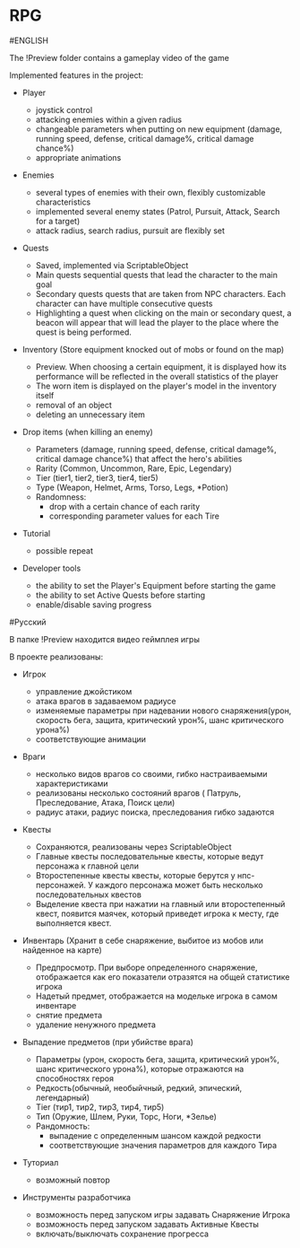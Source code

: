 # RPG

#ENGLISH

The !Preview folder contains a gameplay video of the game

Implemented features in the project:
- Player
  - joystick control
  - attacking enemies within a given radius
  - changeable parameters when putting on new equipment (damage, running speed, defense, critical damage%, critical damage chance%)
  - appropriate animations
  
- Enemies
  - several types of enemies with their own, flexibly customizable characteristics
  - implemented several enemy states (Patrol, Pursuit, Attack, Search for a target)
  - attack radius, search radius, pursuit are flexibly set
  
- Quests
  - Saved, implemented via ScriptableObject
  - Main quests
    sequential quests that lead the character to the main goal
  - Secondary quests
    quests that are taken from NPC characters. Each character can have multiple consecutive quests
  - Highlighting a quest
    when clicking on the main or secondary quest, a beacon will appear that will lead the player to the place where the quest is being performed.
    
- Inventory (Store equipment knocked out of mobs or found on the map)
  - Preview. When choosing a certain equipment, it is displayed how its performance will be reflected in the overall statistics of the player
  - The worn item is displayed on the player's model in the inventory itself
  - removal of an object
  - deleting an unnecessary item
  
- Drop items (when killing an enemy)
  - Parameters (damage, running speed, defense, critical damage%, critical damage chance%) that affect the hero's abilities
  - Rarity (Common, Uncommon, Rare, Epic, Legendary)
  - Tier (tier1, tier2, tier3, tier4, tier5)
  - Type (Weapon, Helmet, Arms, Torso, Legs, *Potion)
  - Randomness:
    - drop with a certain chance of each rarity
    - corresponding parameter values ​​for each Tire
    
- Tutorial
  - possible repeat
  
- Developer tools
  - the ability to set the Player's Equipment before starting the game
  - the ability to set Active Quests before starting
  - enable/disable saving progress

#Русский

В папке !Preview находится видео геймплея игры

В проекте реализованы:
- Игрок
  - управление джойстиком
  - атака врагов в задаваемом радиусе
  - изменяемые параметры при надевании нового снаряжения(урон, скорость бега, защита, критический урон%, шанс критического урона%)
  - соответствующие анимации
- Враги
  - несколько видов врагов со своими, гибко настраиваемыми характеристиками
  - реализованы несколько состояний врагов ( Патруль, Преследование, Атака, Поиск цели)
  - радиус атаки, радиус поиска, преследования гибко задаются
  
- Квесты
  - Сохраняются, реализованы через ScriptableObject
  - Главные квесты
    последовательные квесты, которые ведут персонажа к главной цели
  - Второстепенные квесты
    квесты, которые берутся у нпс-персонажей. У каждого персонажа может быть несколько последовательных квестов
  - Выделение квеста
    при нажатии на главный или второстепенный квест, появится маячек, который приведет игрока к месту, где выполняется квест.
    
- Инвентарь (Хранит в себе снаряжение, выбитое из мобов или найденное на карте)
  - Предпросмотр. При выборе определенного снаряжение, отображается как его показатели отразятся на общей статистике игрока
  - Надетый предмет, отображается на модельке игрока в самом инвентаре
  - снятие предмета
  - удаление ненужного предмета
  
- Выпадение предметов (при убийстве врага)
  - Параметры (урон, скорость бега, защита, критический урон%, шанс критического урона%), которые отражаются на способностях героя
  - Редкость(обычный, необыйчный, редкий, эпический, легендарный)
  - Tier (тир1, тир2, тир3, тир4, тир5)
  - Тип (Оружие, Шлем, Руки, Торс, Ноги, *Зелье)
  - Рандомность:
    - выпадение с определенным шансом каждой редкости
    - соответствующие значения параметров для каждого Тира
- Туториал
  - возможный повтор
  
- Инструменты разработчика
  - возможность перед запуском игры задавать Снаряжение Игрока
  - возможность перед запуском задавать Активные Квесты
  - включать/выключать сохранение прогресса
  
   
  
  
     
